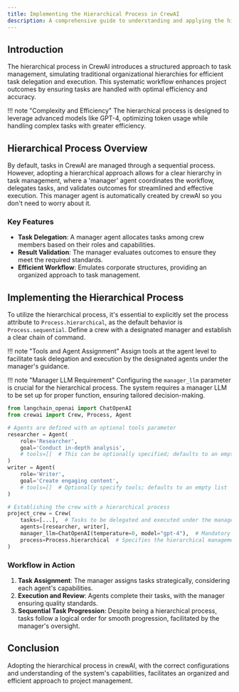 ```yaml
---
title: Implementing the Hierarchical Process in CrewAI
description: A comprehensive guide to understanding and applying the hierarchical process within your CrewAI projects, updated to reflect the latest coding practices and functionalities.
---
```


## Introduction
The hierarchical process in CrewAI introduces a structured approach to task management, simulating traditional organizational hierarchies for efficient task delegation and execution. This systematic workflow enhances project outcomes by ensuring tasks are handled with optimal efficiency and accuracy.

!!! note "Complexity and Efficiency"
    The hierarchical process is designed to leverage advanced models like GPT-4, optimizing token usage while handling complex tasks with greater efficiency.

## Hierarchical Process Overview
By default, tasks in CrewAI are managed through a sequential process. However, adopting a hierarchical approach allows for a clear hierarchy in task management, where a 'manager' agent coordinates the workflow, delegates tasks, and validates outcomes for streamlined and effective execution. This manager agent is automatically created by crewAI so you don't need to worry about it.

### Key Features
- **Task Delegation**: A manager agent allocates tasks among crew members based on their roles and capabilities.
- **Result Validation**: The manager evaluates outcomes to ensure they meet the required standards.
- **Efficient Workflow**: Emulates corporate structures, providing an organized approach to task management.

## Implementing the Hierarchical Process
To utilize the hierarchical process, it's essential to explicitly set the process attribute to `Process.hierarchical`, as the default behavior is `Process.sequential`. Define a crew with a designated manager and establish a clear chain of command.

!!! note "Tools and Agent Assignment"
    Assign tools at the agent level to facilitate task delegation and execution by the designated agents under the manager's guidance.

!!! note "Manager LLM Requirement"
    Configuring the `manager_llm` parameter is crucial for the hierarchical process. The system requires a manager LLM to be set up for proper function, ensuring tailored decision-making.

```python
from langchain_openai import ChatOpenAI
from crewai import Crew, Process, Agent

# Agents are defined with an optional tools parameter
researcher = Agent(
    role='Researcher',
    goal='Conduct in-depth analysis',
    # tools=[]  # This can be optionally specified; defaults to an empty list
)
writer = Agent(
    role='Writer',
    goal='Create engaging content',
    # tools=[]  # Optionally specify tools; defaults to an empty list
)

# Establishing the crew with a hierarchical process
project_crew = Crew(
    tasks=[...],  # Tasks to be delegated and executed under the manager's supervision
    agents=[researcher, writer],
    manager_llm=ChatOpenAI(temperature=0, model="gpt-4"),  # Mandatory for hierarchical process
    process=Process.hierarchical  # Specifies the hierarchical management approach
)
```

### Workflow in Action
1. **Task Assignment**: The manager assigns tasks strategically, considering each agent's capabilities.
2. **Execution and Review**: Agents complete their tasks, with the manager ensuring quality standards.
3. **Sequential Task Progression**: Despite being a hierarchical process, tasks follow a logical order for smooth progression, facilitated by the manager's oversight.


## Conclusion
Adopting the hierarchical process in crewAI, with the correct configurations and understanding of the system's capabilities, facilitates an organized and efficient approach to project management.